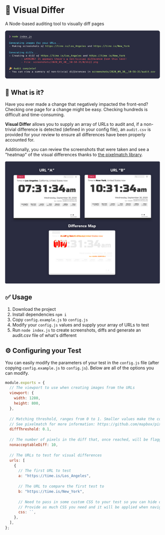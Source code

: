 # 🎨 Visual Differ
A Node-based auditing tool to visually diff pages

<img src="example.png" alt="An example of the Visual Differ CLI">

## 🤔 What is it?

Have you ever made a change that negatively impacted the front-end? Checking one page for a change might be easy. Checking hundreds is difficult and time-consuming.

**Visual Differ** allows you to supply an array of URLs to audit and, if a non-trivial difference is detected (defined in your config file), an `audit.csv` is provided for your review to ensure all differences have been properly accounted for.

Additionally, you can review the screenshots that were taken and see a "heatmap" of the visual differences thanks to [the pixelmatch library](https://github.com/mapbox/pixelmatch).

<img src="example-diff.png" alt="An example of the Visual Differ displaying the screenshots and diff">

## ✅ Usage
1. Download the project
2. Install dependencies `npm i`
3. Copy `config.example.js` to `config.js`
4. Modify your `config.js` values and supply your array of URLs to test
5. Run `node index.js` to create screenshots, diffs and generate an audit.csv file of what's different

## ⚙️ Configuring your Test

You can easily modify the parameters of your test in the `config.js` file (after copying `config.example.js` to `config.js`). Below are all of the options you can modify.

```js
module.exports = {
  // The viewport to use when creating images from the URLs
  viewport: {
    width: 1280,
    height: 800,
  },

  // Matching threshold, ranges from 0 to 1. Smaller values make the comparison more sensitive. 0.1 by default.
  // See pixelmatch for more information: https://github.com/mapbox/pixelmatch#api
  diffThreshold: 0.1,

  // The number of pixels in the diff that, once reached, will be flagged in the audit during the testing
  nonacceptableDiff: 10,

  // The URLs to test for visual differences
  urls: [
    {
      // The first URL to test
      a: "https://time.is/Los_Angeles",

      // The URL to compare the first test to
      b: "https://time.is/New_York",

      // Need to pass in some custom CSS to your test so you can hide or change elements?
      // Provide as much CSS you need and it will be applied when navigating to the URLs
      css: ``,
    },
  ],
};
```
